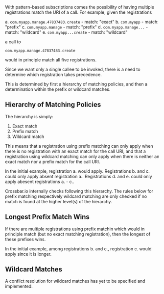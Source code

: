 With pattern-based subscriptions comes the possibility of having multiple registrations match the URI of a call. For example, given the registrations

a. `com.myapp.manage.47837483.create` - match: "exact"
b. `com.myapp` - match: "prefix"
c. `com.myapp.manage` - match: "prefix"
d. `com.myapp.manage...` - match: "wildcard"
e. `com.myapp...create` - match: "wildcard"

a call to 

`com.myapp.manage.47837483.create` 

would in principle match all five registrations. 

Since we want only a single callee to be invoked, there is a need to determine which registration takes precedence.

This is determined by first a hierarchy of matching policies, and then a determination within the prefix or wildcard matches.

## Hierarchy of Matching Policies

The hierarchy is simply:

1. Exact match
2. Prefix match
3. Wildcard match

This means that a registration using prefix matching can only apply when there is no registration with an exact match for the call URI, and that a registration using wildcard matching can only apply when there is neither an exact match nor a prefix match for the call URI. 

In the initial example, registration a. would apply.
Registrations b. and c. could only apply absent registration a..
Registrations d. and e. could only apply abesent registrations a. - c..

Crossbar.io internally checks following this hierarchy. The rules below for prefix matching respectively wildcard matching are only checked if no match is found at the higher level(s) of the hierarchy.

## Longest Prefix Match Wins

If there are multiple registrations using prefix matchin which would in principle match (but no exact matching registration), then the longest of these prefixes wins. 

In the initial example, among registrations b. and c., registration c. would apply since it is longer.

## Wildcard Matches

A conflict resolution for wildcard matches has yet to be specified and implemented.


